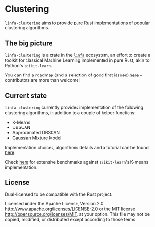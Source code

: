 # Clustering

`linfa-clustering` aims to provide pure Rust implementations of popular clustering algorithms.

## The big picture

`linfa-clustering` is a crate in the [`linfa`](https://crates.io/crates/linfa) ecosystem, an effort to create a toolkit for classical Machine Learning implemented in pure Rust, akin to Python's `scikit-learn`.

You can find a roadmap (and a selection of good first issues)
[here](https://github.com/rust-ml/linfa/issues) - contributors are more than welcome!

## Current state

`linfa-clustering` currently provides implementation of the following clustering algorithms, in addition to a couple of helper functions: 
- K-Means
- DBSCAN
- Approximated DBSCAN
- Gaussian Mixture Model


Implementation choices, algorithmic details and a tutorial can be found 
[here](https://docs.rs/linfa-clustering).

Check [here](https://github.com/LukeMathWalker/clustering-benchmarks) for extensive benchmarks against `scikit-learn`'s K-means implementation.

## License
Dual-licensed to be compatible with the Rust project.

Licensed under the Apache License, Version 2.0 http://www.apache.org/licenses/LICENSE-2.0 or the MIT license http://opensource.org/licenses/MIT, at your option. This file may not be copied, modified, or distributed except according to those terms.
